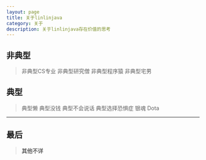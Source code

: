 ```yaml
---
layout: page
title: 关于linlinjava
category: 关于
description: 关于linlinjava存在价值的思考
---
```


## **非典型** ##

> 非典型CS专业
> 非典型研究僧
> 非典型程序猿
> 非典型宅男

## **典型** ##

> 典型懒
> 典型没钱
> 典型不会说话
> 典型选择恐惧症
> 银魂 
> Dota

--------

## 最后

>  **其他不详**